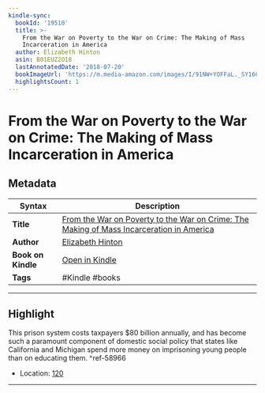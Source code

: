 ```yaml
---
kindle-sync:
  bookId: '19510'
  title: >-
    From the War on Poverty to the War on Crime: The Making of Mass
    Incarceration in America
  author: Elizabeth Hinton
  asin: B01EUZ2O18
  lastAnnotatedDate: '2018-07-20'
  bookImageUrl: 'https://m.media-amazon.com/images/I/91NW+YOFFaL._SY160.jpg'
  highlightsCount: 1
---
```

# From the War on Poverty to the War on Crime: The Making of Mass Incarceration in America

## Metadata

| Syntax | Description |
| ---------- | ---------- |
| **Title** | [From the War on Poverty to the War on Crime: The Making of Mass Incarceration in America](https://www.amazon.com/dp/B01EUZ2O18) |
| **Author** | [Elizabeth Hinton](https://www.amazon.com/Elizabeth-Hinton/e/B017JT1H2Y/ref=dp_byline_cont_ebooks_1) |
| **Book on Kindle** | <a href="kindle://book?action=open&asin=B01EUZ2O18" target="_blank">Open in Kindle</a> |
| **Tags** | #Kindle #books |

---

## Highlight

This prison system costs taxpayers $80 billion annually, and has become such a paramount component of domestic social policy that states like California and Michigan spend more money on imprisoning young people than on educating them. ^ref-58966
- Location: [120](kindle://book?action=open&asin=B01EUZ2O18&location=120)

---
